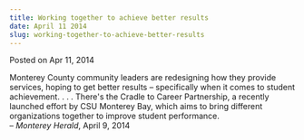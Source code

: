 ```yaml
---
title: Working together to achieve better results
date: April 11 2014
slug: working-together-to-achieve-better-results
---
```





<span class="date">Posted on Apr 11, 2014    </span>
<p>Monterey County community leaders are redesigning how they
provide services, hoping to get better results &#x2013; specifically when
it comes to student achievement. . . . There&apos;s the Cradle to Career
Partnership, a recently launched effort by CSU Monterey Bay, which
aims to bring different organizations together to improve student
performance.<br>
&#x2013; <em>Monterey Herald</em>, April 9, 2014</br></p>





